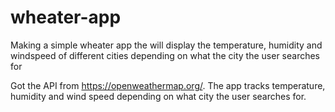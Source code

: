 # wheater-app


Making a simple wheater app the will display the temperature, humidity and windspeed of different cities depending on what the city the user searches for

Got the API from https://openweathermap.org/. The app tracks temperature, humidity and wind speed depending on what city the user searches for.